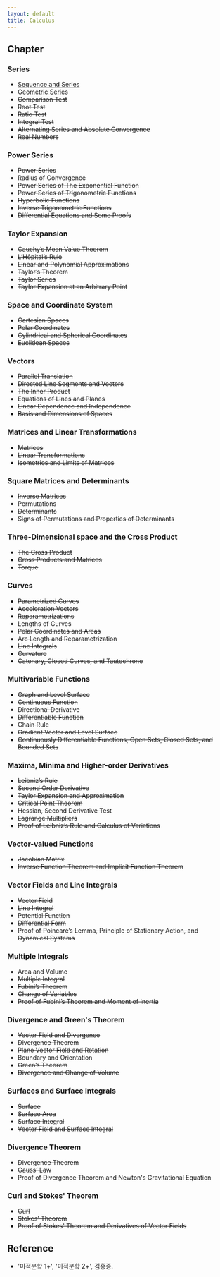 ```yaml
---
layout: default
title: Calculus
---
```


## Chapter

### Series

- [Sequence and Series](1/1.md)
- [Geometric Series](1/2.md)
- ~~Comparison Test~~
- ~~Root Test~~
- ~~Ratio Test~~
- ~~Integral Test~~
- ~~Alternating Series and Absolute Convergence~~
- ~~Real Numbers~~

### Power Series

- ~~Power Series~~
- ~~Radius of Convergence~~
- ~~Power Series of The Exponential Function~~
- ~~Power Series of Trigonometric Functions~~
- ~~Hyperbolic Functions~~
- ~~Inverse Trigonometric Functions~~
- ~~Differential Equations and Some Proofs~~

### Taylor Expansion

- ~~Cauchy’s Mean Value Theorem~~
- ~~L’Hôpital’s Rule~~
- ~~Linear and Polynomial Approximations~~
- ~~Taylor’s Theorem~~
- ~~Taylor Series~~
- ~~Taylor Expansion at an Arbitrary Point~~

### Space and Coordinate System

- ~~Cartesian Spaces~~
- ~~Polar Coordinates~~
- ~~Cylindrical and Spherical Coordinates~~
- ~~Euclidean Spaces~~

### Vectors

- ~~Parallel Translation~~
- ~~Directed Line Segments and Vectors~~
- ~~The Inner Product~~
- ~~Equations of Lines and Planes~~
- ~~Linear Dependence and Independence~~
- ~~Basis and Dimensions of Spaces~~

### Matrices and Linear Transformations

- ~~Matrices~~
- ~~Linear Transformations~~
- ~~Isometries and Limits of Matrices~~

### Square Matrices and Determinants

- ~~Inverse Matrices~~
- ~~Permutations~~
- ~~Determinants~~
- ~~Signs of Permutations and Properties of Determinants~~

### Three-Dimensional space and the Cross Product

- ~~The Cross Product~~
- ~~Cross Products and Matrices~~
- ~~Torque~~

### Curves

- ~~Parametrized Curves~~
- ~~Acceleration Vectors~~
- ~~Reparametrizations~~
- ~~Lengths of Curves~~
- ~~Polar Coordinates and Areas~~
- ~~Arc Length and Reparametrization~~
- ~~Line Integrals~~
- ~~Curvature~~
- ~~Catenary, Closed Curves, and Tautochrone~~

### Multivariable Functions

- ~~Graph and Level Surface~~
- ~~Continuous Function~~
- ~~Directional Derivative~~
- ~~Differentiable Function~~
- ~~Chain Rule~~
- ~~Gradient Vector and Level Surface~~
- ~~Continuously Differentiable Functions, Open Sets, Closed Sets, and Bounded Sets~~

### Maxima, Minima and Higher-order Derivatives

- ~~Leibniz’s Rule~~
- ~~Second Order Derivative~~
- ~~Taylor Expansion and Approximation~~
- ~~Critical Point Theorem~~
- ~~Hessian, Second Derivative Test~~
- ~~Lagrange Multipliers~~
- ~~Proof of Leibniz’s Rule and Calculus of Variations~~

### Vector-valued Functions

- ~~Jacobian Matrix~~
- ~~Inverse Function Theorem and Implicit Function Theorem~~

### Vector Fields and Line Integrals

- ~~Vector Field~~
- ~~Line Integral~~
- ~~Potential Function~~
- ~~Differential Form~~
- ~~Proof of Poincaré’s Lemma, Principle of Stationary Action, and Dynamical Systems~~

### Multiple Integrals

- ~~Area and Volume~~
- ~~Multiple Integral~~
- ~~Fubini’s Theorem~~
- ~~Change of Variables~~
- ~~Proof of Fubini’s Theorem and Moment of Inertia~~

### Divergence and Green's Theorem

- ~~Vector Field and Divergence~~
- ~~Divergence Theorem~~
- ~~Plane Vector Field and Rotation~~
- ~~Boundary and Orientation~~
- ~~Green’s Theorem~~
- ~~Divergence and Change of Volume~~

### Surfaces and Surface Integrals

- ~~Surface~~
- ~~Surface Area~~
- ~~Surface Integral~~
- ~~Vector Field and Surface Integral~~

### Divergence Theorem

- ~~Divergence Theorem~~
- ~~Gauss’ Law~~
- ~~Proof of Divergence Theorem and Newton's Gravitational Equation~~

### Curl and Stokes' Theorem

- ~~Curl~~
- ~~Stokes’ Theorem~~
- ~~Proof of Stokes' Theorem and Derivatives of Vector Fields~~

<!--
- [Geometric Series](1/2.md)
- [Comparison Test](1/3.md)
- [Root Test](1/4.md)
- [Ratio Test](1/5.md)
- [Integral Test](1/6.md)
- [Alternating Series and Absolute Convergence](1/7.md)
- [Real Numbers](1/8.md)

### Power Series

- [Power Series](2/1.md)
- [Radius of Convergence](2/2.md)
- [Power Series of The Exponential Function](2/3.md)
- [Power Series of Trigonometric Functions](2/4.md)
- [Hyperbolic Functions](2/5.md)
- [Inverse Trigonometric Functions](2/6.md)
- [Differential Equations and Some Proofs](2/7.md)

### Taylor Expansion

- [Cauchy’s Mean Value Theorem](3/1.md)
- [L’Hôpital’s Rule](3/2.md)
- [Linear and Polynomial Approximations](3/3.md)
- [Taylor’s Theorem](3/4.md)
- [Taylor Series](3/5.md)
- [Taylor Expansion at an Arbitrary Point](3/6.md)

### Space and Coordinate System

- [Cartesian Spaces](4/1.md)
- [Polar Coordinates](4/2.md)
- [Cylindrical and Spherical Coordinates](4/3.md)
- [Euclidean Spaces](4/4.md)

### Vectors

- [Parallel Translation](5/1.md)
- [Directed Line Segments and Vectors](5/2.md)
- [The Inner Product](5/3.md)
- [Equations of Lines and Planes](5/4.md)
- [Linear Dependence and Independence](5/5.md)
- [Basis and Dimensions of Spaces](5/6.md)

### Matrices and Linear Transformations

- [Matrices](6/1.md)
- [Linear Transformations](6/2.md)
- [Isometries and Limits of Matrices](6/3.md)

### Square Matrices and Determinants

- [Inverse Matrices](7/1.md)
- [Permutations](7/2.md)
- [Determinants](7/3.md)
- [Signs of Permutations and Properties of Determinants](7/4.md)

### Three-Dimensional space and the Cross Product

- [The Cross Product](8/1.md)
- [Cross Products and Matrices](8/2.md)
- [Torque](8/3.md)

### Curves

- [Parametrized Curves](9/1.md)
- [Acceleration Vectors](9/2.md)
- [Reparametrizations](9/3.md)
- [Lengths of Curves](9/4.md)
- [Polar Coordinates and Areas](9/5.md)
- [Arc Length and Reparametrization](9/6.md)
- [Line Integrals](9/7.md)
- [Curvature](9/8.md)
- [Catenary, Closed Curves, and Tautochrone](9/9.md)

### Multivariable Functions

- [Graph and Level Surface](10/1.md)
- [Continuous Function](10/2.md)
- [Directional Derivative](10/3.md)
- [Differentiable Function](10/4.md)
- [Chain Rule](10/5.md)
- [Gradient Vector and Level Surface](10/6.md)
- [Continuously Differentiable Functions, Open Sets, Closed Sets, and Bounded Sets](10/7.md)

### Maxima, Minima and Higher-order Derivatives

- [Leibniz’s Rule](11/1.md)
- [Second Order Derivative](11/2.md)
- [Taylor Expansion and Approximation](11/3.md)
- [Critical Point Theorem](11/4.md)
- [Hessian, Second Derivative Test](11/5.md)
- [Lagrange Multipliers](11/6.md)
- [Proof of Leibniz’s Rule and Calculus of Variations](11/7.md)

### Vector-valued Functions

- [Jacobian Matrix](12/1.md)
- [Inverse Function Theorem and Implicit Function Theorem](12/2.md)

### Vector Fields and Line Integrals

- [Vector Field](13/1.md)
- [Line Integral](13/2.md)
- [Potential Function](13/3.md)
- [Differential Form](13/4.md)
- [Proof of Poincaré’s Lemma, Principle of Stationary Action, and Dynamical Systems](13/5.md)

### Multiple Integrals

- [Area and Volume](14/1.md)
- [Multiple Integral](14/2.md)
- [Fubini’s Theorem](14/3.md)
- [Change of Variables](14/4.md)
- [Proof of Fubini’s Theorem and Moment of Inertia](14/5.md)

### Divergence and Green's Theorem

- [Vector Field and Divergence](15/1.md)
- [Divergence Theorem](15/2.md)
- [Plane Vector Field and Rotation](15/3.md)
- [Boundary and Orientation](15/4.md)
- [Green’s Theorem](15/5.md)
- [Divergence and Change of Volume](15/6.md)

### Surfaces and Surface Integrals

- [Surface](16/1.md)
- [Surface Area](16/2.md)
- [Surface Integral](16/3.md)
- [Vector Field and Surface Integral](16/4.md)

### Divergence Theorem

- [Divergence Theorem](17/1.md)
- [Gauss’ Law](17/2.md)
- [Proof of Divergence Theorem and Newton's Gravitational Equation](17/3.md)

### Curl and Stokes' Theorem

- [Curl](18/1.md)
- [Stokes’ Theorem](18/2.md)
- [Proof of Stokes' Theorem and Derivatives of Vector Fields](18/3.md)
-->

## Reference

- '미적분학 1+', '미적분학 2+', 김홍종.